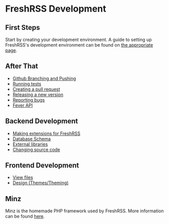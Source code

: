 # FreshRSS Development

## First Steps

Start by creating your development environment. A guide to setting up FreshRSS's development environment can be found on [the appropriate page](02_First_steps.md).

## After That

* [Github Branching and Pushing](02_Github.md)
* [Running tests](03_Running_tests.md)
* [Creating a pull request](04_Pull_requests.md)
* [Releasing a new version](05_Release_new_version.md)
* [Reporting bugs](06_Reporting_Bugs.md)
* [Fever API](06_Fever_API.md)

## Backend Development

* [Making extensions for FreshRSS](03_Backend/05_Extensions.md)
* [Database Schema](03_Backend/01_Database_schema.md)
* [External libraries](03_Backend/03_External_libraries.md)
* [Changing source code](03_Backend/04_Changing_source_code.md)

## Frontend Development

* [View files](04_Frontend/01_View_files.md)
* [Design (Themes/Theming)](04_Frontend/02_Design.md)

## Minz
Minz is the homemade PHP framework used by FreshRSS. More information can be found [here](Minz/index.md).
